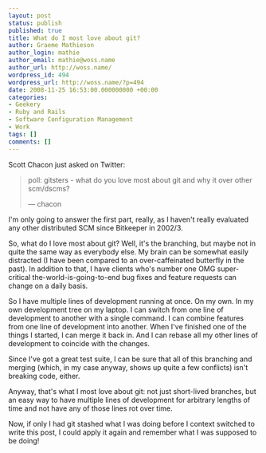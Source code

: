 ```yaml
---
layout: post
status: publish
published: true
title: What do I most love about git?
author: Graeme Mathieson
author_login: mathie
author_email: mathie@woss.name
author_url: http://woss.name/
wordpress_id: 494
wordpress_url: http://woss.name/?p=494
date: 2008-11-25 16:53:00.000000000 +00:00
categories:
- Geekery
- Ruby and Rails
- Software Configuration Management
- Work
tags: []
comments: []
---
```

Scott Chacon just asked on Twitter:

> poll: gitsters - what do you love most about git and why it over other scm/dscms?
>
> — chacon

I'm only going to answer the first part, really, as I haven't really evaluated any other distributed SCM since Bitkeeper in 2002/3.

So, what do I love most about git?  Well, it's the branching, but maybe not in quite the same way as everybody else.  My brain can be somewhat easily distracted (I have been compared to an over-caffeinated butterfly in the past).  In addition to that, I have clients who's number one OMG super-critical the-world-is-going-to-end bug fixes and feature requests can change on a daily basis.

So I have multiple lines of development running at once.  On my own.  In my own development tree on my laptop.  I can switch from one line of development to another with a single command.  I can combine features from one line of development into another.  When I've finished one of the things I started, I can merge it back in.  And I can rebase all my other lines of development to coincide with the changes.

Since I've got a great test suite, I can be sure that all of this branching and merging (which, in my case anyway, shows up quite a few conflicts) isn't breaking code, either.

Anyway, that's what I most love about git: not just short-lived branches, but an easy way to have multiple lines of development for arbitrary lengths of time and not have any of those lines rot over time.

Now, if only I had git stashed what I was doing before I context switched to write this post, I could apply it again and remember what I was supposed to be doing!
